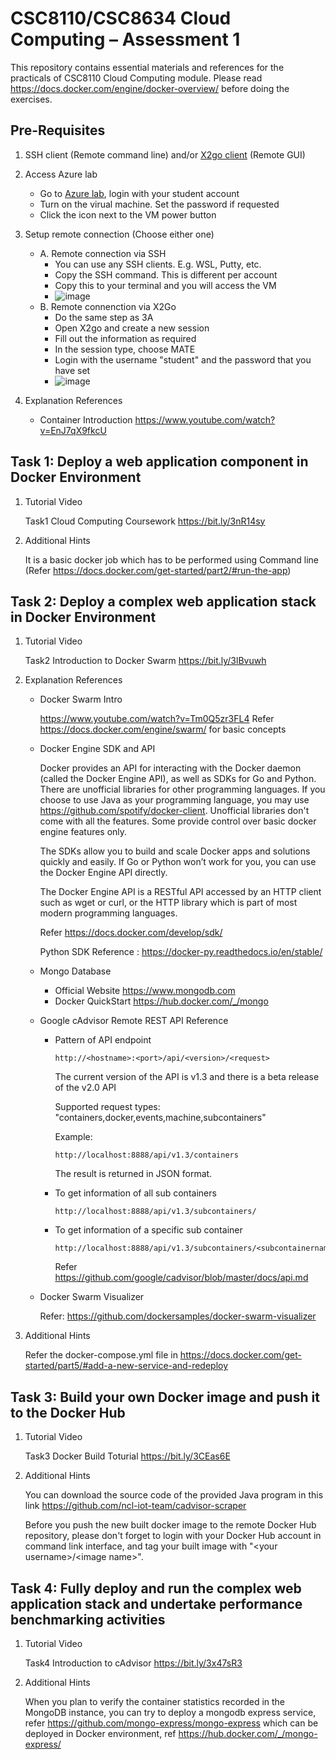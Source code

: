 # CSC8110/CSC8634 Cloud Computing – Assessment 1

This repository contains essential materials and references for the practicals of CSC8110 Cloud Computing module. Please read https://docs.docker.com/engine/docker-overview/ before doing the exercises.

## Pre-Requisites

1. SSH client (Remote command line) and/or [X2go client](https://wiki.x2go.org/doku.php) (Remote GUI)

2. Access Azure lab
    * Go to [Azure lab](https://labs.azure.com/), login with your student account
    * Turn on the virual machine. Set the password if requested
    * Click the icon next to the VM power button

3. Setup remote connection (Choose either one)
    * A. Remote connection via SSH
      * You can use any SSH clients. E.g. WSL, Putty, etc.
      * Copy the SSH command. This is different per account
      * Copy this to your terminal and you will access the VM
      * ![image](https://user-images.githubusercontent.com/7325740/193309309-facb4716-14e6-4130-ad97-fe5ac3c4b396.png)
    * B. Remote connenction via X2Go
      * Do the same step as 3A
      * Open X2go and create a new session
      * Fill out the information as required
      * In the session type, choose MATE
      * Login with the username "student" and the password that you have set
      * ![image](https://user-images.githubusercontent.com/7325740/193328954-7f08ab1a-9dbf-4543-a2d0-a4fd70b535a2.png)

4. Explanation References
   * Container Introduction <https://www.youtube.com/watch?v=EnJ7qX9fkcU>

## Task 1: Deploy a web application component in Docker Environment

1. Tutorial Video

	Task1 Cloud Computing Coursework https://bit.ly/3nR14sy

2. Additional Hints

	It is a basic docker job which has to be performed using Command line (Refer https://docs.docker.com/get-started/part2/#run-the-app)

## Task 2: Deploy a complex web application stack in Docker Environment

1. Tutorial Video

	Task2 Introduction to Docker Swarm https://bit.ly/3lBvuwh
2. Explanation References
	* Docker Swarm Intro 
		
		https://www.youtube.com/watch?v=Tm0Q5zr3FL4
		Refer https://docs.docker.com/engine/swarm/ for basic concepts
	* Docker Engine SDK and API

		Docker provides an API for interacting with the Docker daemon (called the Docker Engine API), as well as SDKs for Go and Python. There are unofficial libraries for other programming languages. If you choose to use Java as your programming language, you may use https://github.com/spotify/docker-client. Unofficial libraries don't come with all the features. Some provide control over basic docker engine features only.

		The SDKs allow you to build and scale Docker apps and solutions quickly and easily. If Go or Python won’t work for you, you can use the Docker Engine API directly.

		The Docker Engine API is a RESTful API accessed by an HTTP client such as wget or curl, or the HTTP library which is part of most modern programming languages.

		Refer https://docs.docker.com/develop/sdk/

		Python SDK Reference : https://docker-py.readthedocs.io/en/stable/
	
	* Mongo Database
		* Official Website
		https://www.mongodb.com
		* Docker QuickStart
		https://hub.docker.com/_/mongo

	* Google cAdvisor Remote REST API Reference
		* Pattern of API endpoint
			```
			http://<hostname>:<port>/api/<version>/<request>
			```
		
			The current version of the API is v1.3 and there is a beta release of the v2.0 API
		
    		Supported request types: &quot;containers,docker,events,machine,subcontainers&quot;
		
    		Example: 
			```
			http://localhost:8888/api/v1.3/containers
			```
    	
			The result is returned in JSON format.
		
		* To get information of all sub containers 
		
			```
			http://localhost:8888/api/v1.3/subcontainers/
			```
		
		* To get information of a specific sub container 
		
			```
			http://localhost:8888/api/v1.3/subcontainers/<subcontainername>
			```
		
			Refer https://github.com/google/cadvisor/blob/master/docs/api.md

	* Docker Swarm Visualizer

		Refer: https://github.com/dockersamples/docker-swarm-visualizer

3. Additional Hints

	Refer the docker-compose.yml file in https://docs.docker.com/get-started/part5/#add-a-new-service-and-redeploy 

## Task 3: Build your own Docker image and push it to the Docker Hub

1. Tutorial Video

	Task3 Docker Build Toturial <https://bit.ly/3CEas6E>

2. Additional Hints
	
	You can download the source code of the provided Java program in this link https://github.com/ncl-iot-team/cadvisor-scraper

	Before you push the new built docker image to the remote Docker Hub repository, please don't forget to login with your Docker Hub account in command link interface, and tag your built image with "&lt;your username&gt;/&lt;image name&gt;". 

## Task 4: Fully deploy and run the complex web application stack and undertake performance benchmarking activities

1. Tutorial Video

	Task4 Introduction to cAdvisor https://bit.ly/3x47sR3

2. Additional Hints

	When you plan to verify the container statistics recorded in the MongoDB instance, you can try to deploy a mongodb express service, refer https://github.com/mongo-express/mongo-express which can be deployed in Docker environment, ref https://hub.docker.com/_/mongo-express/

